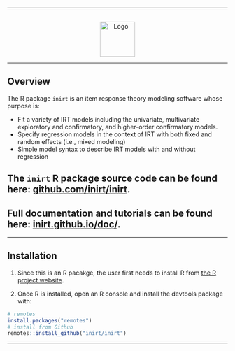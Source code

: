 <!-- Improved compatibility of back to top link: See: https://github.com/othneildrew/Best-README-Template/pull/73 -->
<a name="readme-top"></a>
<!-- PROJECT LOGO -->

---

<br />
<div align="center">
  <a href="https://github.com/othneildrew/Best-README-Template">
    <img src="https://github.com/inirt/.github/blob/master/images/hex-inirt.png" alt="Logo" width="80" height="80">
  </a>
</div>

---

## Overview

The R package `inirt` is an item response theory modeling software whose purpose is: 

 - Fit a variety of IRT models including the univariate, multivariate exploratory and confirmatory, and higher-order confirmatory models.
 - Specify regression models in the context of IRT with both fixed and random effects (i.e., mixed modeling)
 - Simple model syntax to describe IRT models with and without regression

The `inirt` R package source code can be found here: [github.com/inirt/inirt](https://github.com/inirt/inirt).
 --

Full documentation and tutorials can be found here: [inirt.github.io/doc/](https://inirt.github.io/doc/).
 --

---

## Installation

1. Since this is an R pacakge, the user first needs to install R from <a href="https://www.r-project.org/">the R project website</a>.

2. Once R is installed, open an R console and install the devtools package with:

``` r
# remotes
install.packages("remotes")
# install from Github
remotes::install_github("inirt/inirt")
```

---
